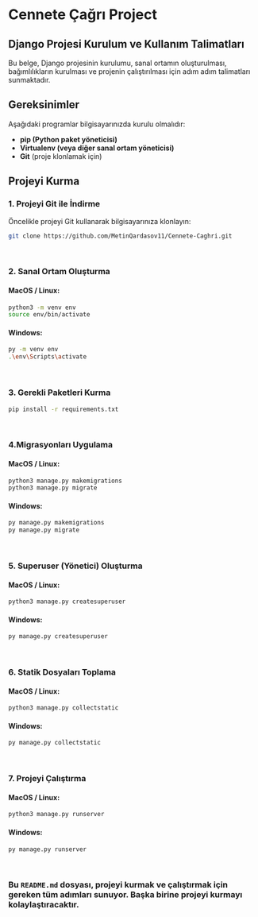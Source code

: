 # Cennete Çağrı Project

## Django Projesi Kurulum ve Kullanım Talimatları

Bu belge, Django projesinin kurulumu, sanal ortamın oluşturulması, bağımlılıkların kurulması ve projenin çalıştırılması için adım adım talimatları sunmaktadır.

## Gereksinimler

Aşağıdaki programlar bilgisayarınızda kurulu olmalıdır:

- **pip (Python paket yöneticisi)**
- **Virtualenv (veya diğer sanal ortam yöneticisi)**
- **Git** (proje klonlamak için)

## Projeyi Kurma

### 1. Projeyi Git ile İndirme

Öncelikle projeyi Git kullanarak bilgisayarınıza klonlayın:

```bash
git clone https://github.com/MetinQardasov11/Cennete-Caghri.git
```
<br>

### 2. Sanal Ortam Oluşturma

#### MacOS / Linux:

```bash
python3 -m venv env
source env/bin/activate
```

#### Windows:

```bash
py -m venv env
.\env\Scripts\activate
```
<br>

### 3. Gerekli Paketleri Kurma

```bash
pip install -r requirements.txt
```
<br>

### 4.Migrasyonları Uygulama

#### MacOS / Linux:

```bash
python3 manage.py makemigrations
python3 manage.py migrate
```

#### Windows:

```bash
py manage.py makemigrations
py manage.py migrate
```

<br>

### 5. Superuser (Yönetici) Oluşturma

#### MacOS / Linux:

```bash
python3 manage.py createsuperuser
```

#### Windows:

```bash
py manage.py createsuperuser
```

<br>

### 6. Statik Dosyaları Toplama

#### MacOS / Linux:

```bash
python3 manage.py collectstatic
```

#### Windows:

```bash
py manage.py collectstatic
```

<br>

### 7. Projeyi Çalıştırma

#### MacOS / Linux:

```bash
python3 manage.py runserver
```

#### Windows:

```bash
py manage.py runserver
```
<br>

###  Bu `README.md` dosyası, projeyi kurmak ve çalıştırmak için gereken tüm adımları sunuyor. Başka birine projeyi kurmayı kolaylaştıracaktır.